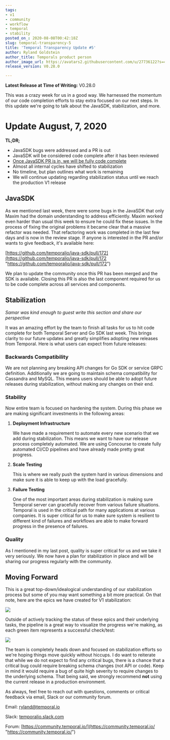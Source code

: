 ```yaml
---
tags:
- v1
- community
- workflow
- temporal
- stability
posted_on_: 2020-08-08T00:42:18Z
slug: temporal-transparency-5
title: 'Temporal Transparency Update #5'
author: Ryland Goldstein
author_title: Temporals product person
author_image_url: https://avatars2.githubusercontent.com/u/27736122?s=460&u=7b6a3e58ec7ed7157f23f51e91a2f4cd2028d606&v=4
release_version: V0.28.0

---
```

<!--truncate-->

**Latest Release at Time of Writing:** V0.28.0

This was a crazy week for us in a good way. We harnessed the momentum of our code completion efforts to stay extra focused on our next steps. In this update we're going to talk about the JavaSDK, stabilization, and more.

# Update August, 7, 2020

**TL;DR;**

* JavaSDK bugs were addressed and a PR is out
* JavaSDK will be considered code complete after it has been reviewed
* [Once JavaSDK PR is in, we will be fully code complete](https://github.com/temporalio/java-sdk/pull/172)
* Almost all internal cycles have shifted to stabilization
* No timeline, but plan outlines what work is remaining
* We will continue updating regarding stabilization status until we reach the production V1 release

## JavaSDK

As we mentioned last week, there were some bugs in the JavaSDK that only Maxim had the domain understanding to address efficiently. Maxim worked even harder than usual this week to ensure he could fix these issues. In the process of fixing the original problems it became clear that a massive refactor was needed. That refactoring work was completed in the last few days and is now in the review stage. If anyone is interested in the PR and/or wants to give feedback, it's available here:

[https://github.com/temporalio/java-sdk/pull/172](https://github.com/temporalio/java-sdk/pull/172 "https://github.com/temporalio/java-sdk/pull/172")

We plan to update the community once this PR has been merged and the SDK is available. Closing this PR is also the last component required for us to be code complete across all services and components.

## Stabilization

_Samar was kind enough to guest write this section and share our perspective_

It was an amazing effort by the team to finish all tasks for us to hit code complete for both Temporal Server and Go SDK last week. This brings clarity to our future updates and greatly simplifies adopting new releases from Temporal. Here is what users can expect from future releases:

### Backwards Compatibility

We are not planning any breaking API changes for Go SDK or service GRPC definition. Additionally we are going to maintain schema compatibility for Cassandra and MySQL. This means users should be able to adopt future releases during stabilization, without making any changes on their end.

### Stability

Now entire team is focused on hardening the system. During this phase we are making significant investments in the following areas:

1. **Deployment Infrastructure**

   We have made a requirement to automate every new scenario that we add during stabilization. This means we want to have our release process completely automated. We are using Concourse to create fully automated CI/CD pipelines and have already made pretty great progress.
2. **Scale Testing**

   This is where we really push the system hard in various dimensions and make sure it is able to keep up with the load gracefully.
3. **Failure Testing**

   One of the most important areas during stabilization is making sure Temporal server can gracefully recover from various failure situations. Temporal is used in the critical path for many applications at various companies. It is super critical for us to make sure system is resilient to different kind of failures and workflows are able to make forward progress in the presence of failures.

### Quality

As I mentioned in my last post, quality is super critical for us and we take it very seriously. We now have a plan for stabilization in place and will be sharing our progress regularly with the community.

## Moving Forward

This is a great top-down/idealogical understanding of our stabilization process but some of you may want something a bit more practical. On that note, here are the epics we have created for V1 stabilization:

![](/cms/stable.png)

Outside of actively tracking the status of these epics and their underlying tasks, the pipeline is a great way to visualize the progress we're making, as each green item represents a successful check/test:

![](/cms/screen-shot-2020-08-07-at-12-42-33-pm.png)

The team is completely heads down and focused on stabilization efforts so we're hoping things move quickly without hiccups. I do want to reiterate that while we do not expect to find any critical bugs, there is a chance that a critical bug could require breaking schema changes (not API or code). Keep in mind it would require a bug of quite high severity to require changes to the underlying schema. That being said, we strongly recommend **not** using the current release in a production environment.

As always, feel free to reach out with questions, comments or critical feedback via email, Slack or our community forum.

Email: [ryland@temporal.io](mailto:ryland@temporal.io)

Slack: [temporalio.slack.com](http://temporalio.slack.com/)

Forum: [https://community.temporal.io/](https://community.temporal.io/ "https://community.temporal.io/")